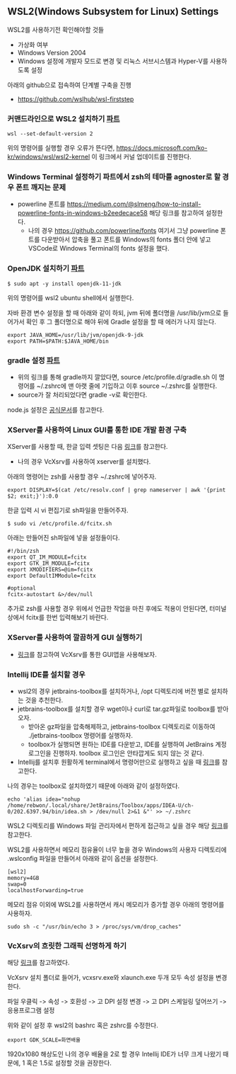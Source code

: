 ## WSL2(Windows Subsystem for Linux) Settings

WSL2를 사용하기전 확인해야할 것들
- 가상화 여부
- Windows Version 2004
- Windows 설정에 개발자 모드로 변경 및 리눅스 서브시스템과 Hyper-V를 사용하도록 설정

아래의 github으로 접속하여 단계별 구축을 진행
- https://github.com/wslhub/wsl-firststep

### 커맨드라인으로 WSL2 설치하기 [파트](https://github.com/wslhub/wsl-firststep/blob/master/firststep/install.md)
```
wsl --set-default-version 2
```
위의 명령어를 실행할 경우 오류가 뜬다면, https://docs.microsoft.com/ko-kr/windows/wsl/wsl2-kernel 이 링크에서 커널 업데이트를 진행한다.

### Windows Terminal 설정하기 파트에서 zsh의 테마를 agnoster로 할 경우 폰트 깨지는 문제

- powerline 폰트를 https://medium.com/@slmeng/how-to-install-powerline-fonts-in-windows-b2eedecace58 해당 링크를 참고하여 설정한다.
  - 나의 경우 https://github.com/powerline/fonts 여기서 그냥 powerline 폰트를 다운받아서 압축을 풀고 폰트를 Windows의 fonts 폴더 안에 넣고 VSCode로 Windows Terminal의 fonts 설정을 했다.

### OpenJDK 설치하기 [파트](https://github.com/wslhub/wsl-firststep/blob/master/devsetup/openjdk.md)

```
$ sudo apt -y install openjdk-11-jdk
```
위의 명령어를 wsl2 ubuntu shell에서 실행한다.

자바 환경 변수 설정을 할 때 아래와 같이 하되, jvm 뒤에 폴더명을 /usr/lib/jvm으로 들어가서 확인 후 그 폴더명으로 해야 뒤에 Gradle 설정을 할 때 에러가 나지 않는다.
```
export JAVA_HOME=/usr/lib/jvm/openjdk-9-jdk
export PATH=$PATH:$JAVA_HOME/bin
```

### gradle 설정 [파트](https://github.com/wslhub/wsl-firststep/blob/master/devsetup/openjdk.md)

- 위의 링크를 통해 gradle까지 깔았다면, source /etc/profile.d/gradle.sh 이 명령어를 ~/.zshrc에 맨 아랫 줄에 기입하고 이후 source ~/.zshrc를 실행한다.
- source가 잘 처리되었다면 gradle -v로 확인한다.

node.js 설정은 [공식문서](https://docs.microsoft.com/ko-kr/windows/nodejs/setup-on-wsl2)를 참고한다.

### XServer를 사용하여 Linux GUI를 통한 IDE 개발 환경 구축

XServer를 사용할 때, 한글 입력 셋팅은 다음 [링크](https://sigmafelix.wordpress.com/2020/08/17/wsl2%ec%97%90%ec%84%9c-%ed%95%9c%ea%b8%80-%ec%9e%85%eb%a0%a5-%ec%82%ac%ec%9a%a9%ed%95%98%ea%b8%b0/comment-page-1/#comment-84)를 참고한다.
- 나의 경우 VcXsrv를 사용하여 xserver를 설치했다.

아래의 명령어는 zsh를 사용할 경우 ~/.zshrc에 넣어주자.
```
export DISPLAY=$(cat /etc/resolv.conf | grep nameserver | awk '{print $2; exit;}'):0.0
```

한글 입력 시 vi 편집기로 sh파일을 만들어주자.
```
$ sudo vi /etc/profile.d/fcitx.sh
```

아래는 만들어진 sh파일에 넣을 설정들이다.
```
#!/bin/zsh
export QT_IM_MODULE=fcitx
export GTK_IM_MODULE=fcitx
export XMODIFIERS=@im=fcitx
export DefaultIMModule=fcitx
 
#optional
fcitx-autostart &>/dev/null
```

추가로 zsh를 사용할 경우 위에서 언급한 작업을 마친 후에도 적용이 안된다면, 터미널 상에서 fcitx를 한번 입력해보기 바란다.

### XServer를 사용하여 깔끔하게 GUI 실행하기

- [링크](https://medium.com/beyond-the-windows-korean-edition/wsl-2-x11-%EC%95%A0%ED%94%8C%EB%A6%AC%EC%BC%80%EC%9D%B4%EC%85%98%EC%9D%84-%EB%8D%94-%EA%B9%94%EB%81%94%ED%95%98%EA%B2%8C-%EC%8B%A4%ED%96%89%ED%95%98%EB%8A%94-%EB%B0%A9%EB%B2%95-5a270835801c)를 참고하여 VcXsrv를 통한 GUI앱을 사용해보자.

### Intellij IDE를 설치할 경우

- wsl2의 경우 jetbrains-toolbox를 설치하거나, /opt 디렉토리에 버전 별로 설치하는 것을 추천한다.
- jetbrains-toolbox를 설치할 경우 wget이나 curl로 tar.gz파일로 toolbox를 받아오자.
  - 받아온 gz파일을 압축해제하고, jetbrains-toolbox 디렉토리로 이동하여 ./jetbrains-toolbox 명령어를 실행하자.
  - toolbox가 실행되면 원하는 IDE를 다운받고, IDE를 실행하여 JetBrains 계정 로그인을 진행하자. toolbox 로그인은 안타깝게도 되지 않는 것 같다.
- Intellij를 설치후 원활하게 terminal에서 명령어만으로 실행하고 싶을 때 [링크](https://hy.ne.kr/5)를 참고한다.

나의 경우는 toolbox로 설치하였기 때문에 아래와 같이 설정하였다.
```
echo 'alias idea="nohup /home/rebwon/.local/share/JetBrains/Toolbox/apps/IDEA-U/ch-0/202.6397.94/bin/idea.sh > /dev/null 2>&1 &"' >> ~/.zshrc
```

WSL2 디렉토리를 Windows 파일 관리자에서 편하게 접근하고 싶을 경우 해당 [링크](https://www.lesstif.com/software-architect/wsl-2-windows-subsystem-for-linux-2-89555812.html)를 참고한다.

WSL2를 사용하면서 메모리 점유율이 너무 높을 경우 Windows의 사용자 디렉토리에 .wslconfig 파일을 만들어서 아래와 같이 옵션을 설정한다.
```
[wsl2]
memory=4GB
swap=0
localhostForwarding=true
```

메모리 점유 이외에 WSL2를 사용하면서 캐시 메모리가 증가할 경우 아래의 명령어를 사용하자.
```
sudo sh -c "/usr/bin/echo 3 > /proc/sys/vm/drop_caches"
```

### VcXsrv의 흐릿한 그래픽 선명하게 하기

해당 [링크](https://blog.nadekon.net/115)를 참고하였다.

VcXsrv 설치 폴더로 들어가, vcxsrv.exe와 xlaunch.exe 두개 모두 속성 설정을 변경한다.

파일 우클릭 -> 속성 -> 호환성 -> 고 DPI 설정 변경 -> 고 DPI 스케일링 덮어쓰기 -> 응용프로그램 설정

위와 같이 설정 후 wsl2의 bashrc 혹은 zshrc를 수정한다.
```
export GDK_SCALE=화면배율
```

1920x1080 해상도인 나의 경우 배율을 2로 할 경우 Intellij IDE가 너무 크게 나왔기 때문에, 1 혹은 1.5로 설정할 것을 권장한다.
